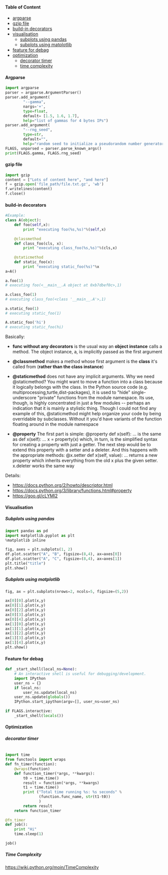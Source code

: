 #### Table of Content
   * [argparse](#argparse)
   * [gzip file](#gzip-file)
   * [build-in decorators](#build-in-decorators)
   * [visualisation](#visualisation)
        * [subplots using pandas](#subplots-using-pandas)
        * [subplots using matplotlib](#subplots-using-matplotlib)
   * [feature for debag](#feature-for-debag)
   * [optimization](#optimization)
        * [decorator timer](#decorator-timer)
        * [time complexity](#time-complexity)

#### Argparse

``` python
import argparse
parser = argparse.ArgumentParser()
parser.add_argument(
        "--gamma",
        nargs='+',
        type=float,
        default= [1.5, 1.6, 1.7],
        help="list of gammas for 4 bytes IPs")
parser.add_argument(
        "--rng_seed",
        type=str,
        default="",
        help="random seed to initialize a pseudorandom number generator")
FLAGS, unparsed = parser.parse_known_args()
print(FLAGS.gamma, FLAGS.rng_seed)
```

#### gzip file
``` python
import gzip
content = ["Lots of content here", "and here"]
f = gzip.open('file_path/file.txt.gz', 'wb')
f.writelines(content)
f.close()
```

#### build-in decorators
``` python
#Example:
class A(object):
    def foo(self,x):
        print "executing foo(%s,%s)"%(self,x)
 
    @classmethod
    def class_foo(cls, x):
        print "executing class_foo(%s,%s)"%(cls,x)
 
    @staticmethod
    def static_foo(x):
        print "executing static_foo(%s)"%x   
a=A()
 
a.foo(1)
# executing foo(<__main__.A object at 0xb7dbef0c>,1)
 
a.class_foo(1)
# executing class_foo(<class '__main__.A'>,1)
 
a.static_foo(1)
# executing static_foo(1)
 
A.static_foo('hi')
# executing static_foo(hi)
```


Basically:

- **func without any decorators** is the usual way an **object instance** calls a method. The object instance, a, is implicitly passed as the first argument
- **@classmethod** makes a method whose first argument is the **class** it's called from (**rather than the class instance**)
- **@staticmethod** does not have any implicit arguments.
	Why we need @staticmethod?
	You might want to move a function into a class because it logically belongs with the class. In the Python source code (e.g. multiprocessing,turtle,dist-packages), it is used to "hide" single-underscore "private" functions from the module namespace. Its use, though, is highly concentrated in just a few modules -- perhaps an indication that it is mainly a stylistic thing. Though I could not find any example of this, @staticmethod might help organize your code by being overridable by subclasses. Without it you'd have variants of the function floating around in the module namespace

- **@property**
The first part is simple:
    @property
    def x(self): ...
is the same as
    def x(self): ...
    x = property(x)
which, in turn, is the simplified syntax for creating a property with just a getter.
The next step would be to extend this property with a setter and a deleter. And this happens with the appropriate methods:
    @x.setter 
    def x(self, value): ...
returns a new property which inherits everything from the old x plus the given setter.
    x.deleter 
works the same way

Details: <br>
- https://docs.python.org/2/howto/descriptor.html
- https://docs.python.org/3/library/functions.html#property
- https://goo.gl/cLYMI2

#### Visualisation
##### Subplots using pandas
``` python
import pandas as pd
import matplotlib.pyplot as plt
%matplotlib inline
 
fig, axes = plt.subplots(1, 2)
df.plot.scatter("A", "B", figsize=(8,4), ax=axes[0])
df.plot.scatter("A", "C", figsize=(8,4), ax=axes[1])
plt.title("title")
plt.show()
```
##### Subplots using matplotlib
``` python
fig, ax = plt.subplots(nrows=2, ncols=5, figsize=(5,2))
 
ax[0][0].plot(x,y)
ax[0][1].plot(x,y)
ax[0][2].plot(x,y)
ax[0][3].plot(x,y)
ax[0][4].plot(x,y)
ax[1][0].plot(x,y)
ax[1][1].plot(x,y)
ax[1][2].plot(x,y)
ax[1][3].plot(x,y)
ax[1][4].plot(x,y)
plt.show()
```
#### Feature for debag
``` python
def _start_shell(local_ns=None):
    # An interactive shell is useful for debugging/development.
    import IPython
    user_ns = {}
    if local_ns:
        user_ns.update(local_ns)
    user_ns.update(globals())
    IPython.start_ipython(argv=[], user_ns=user_ns)
 
if FLAGS.interactive:
    _start_shell(locals())
```

#### Optimization
##### decorator timer
``` python

import time
from functools import wraps
def fn_timer(function):
    @wraps(function)
    def function_timer(*args, **kwargs):
        t0 = time.time()
        result = function(*args, **kwargs)
        t1 = time.time()
        print ("Total time running %s: %s seconds" %
               (function.func_name, str(t1-t0))
               )
        return result
    return function_timer
 
@fn_timer
def job():
    print "Hi"
    time.sleep(1)
 
job()
```
##### Time Complexity
https://wiki.python.org/moin/TimeComplexity